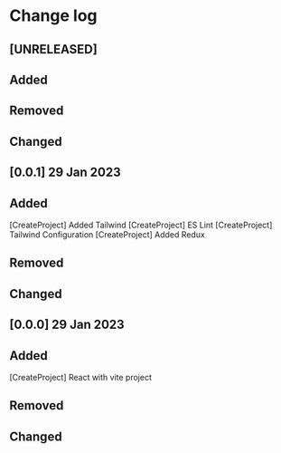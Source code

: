 # Change log

## [UNRELEASED]

## Added

## Removed

## Changed

## [0.0.1] 29 Jan 2023

## Added
[CreateProject] Added Tailwind
[CreateProject] ES Lint
[CreateProject] Tailwind Configuration
[CreateProject] Added Redux

## Removed

## Changed

## [0.0.0] 29 Jan 2023

## Added
[CreateProject] React with vite project

## Removed

## Changed

